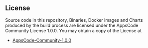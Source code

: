 ## License

Source code in this repository, Binaries, Docker images and Charts produced by the build process are licensed under the AppsCode Community License 1.0.0. You may obtain a copy of the License at

 - [AppsCode-Community-1.0.0](https://github.com/appscode/licenses/raw/1.0.0/AppsCode-Community-1.0.0.md)
